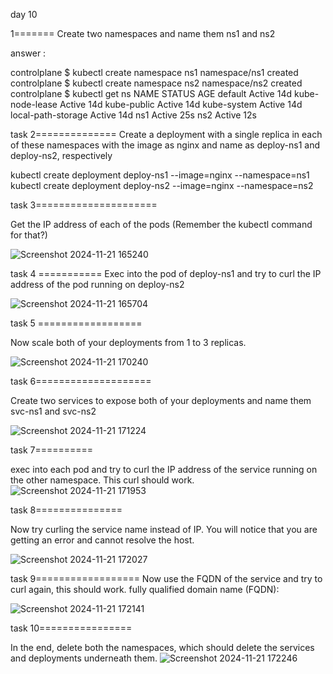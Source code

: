 day 10 

1=======
Create two namespaces and name them ns1 and ns2

 
 answer :
 
controlplane $ kubectl create namespace ns1
namespace/ns1 created
controlplane $ kubectl create namespace ns2
namespace/ns2 created
controlplane $ kubectl get ns
NAME                 STATUS   AGE
default              Active   14d
kube-node-lease      Active   14d
kube-public          Active   14d
kube-system          Active   14d
local-path-storage   Active   14d
ns1                  Active   25s
ns2                  Active   12s


task 2==============
Create a deployment with a single replica in each of these namespaces with the image as nginx and name as deploy-ns1 and deploy-ns2, respectively


kubectl create deployment deploy-ns1 --image=nginx --namespace=ns1
kubectl create deployment deploy-ns2 --image=nginx --namespace=ns2


task 3=====================

Get the IP address of each of the pods (Remember the kubectl command for that?)

![Screenshot 2024-11-21 165240](https://github.com/user-attachments/assets/bf2ffcf8-e247-4e4e-b98a-623d6cd48ad1)


task 4 ===========
Exec into the pod of deploy-ns1 and try to curl the IP address of the pod running on deploy-ns2


![Screenshot 2024-11-21 165704](https://github.com/user-attachments/assets/f9393212-014c-443f-9dfb-c3aabe780269)


task 5 ==================

Now scale both of your deployments from 1 to 3 replicas.

![Screenshot 2024-11-21 170240](https://github.com/user-attachments/assets/1d28bdbb-c5eb-4114-97cb-9a39740ef758)


task 6====================

Create two services to expose both of your deployments and name them svc-ns1 and svc-ns2

![Screenshot 2024-11-21 171224](https://github.com/user-attachments/assets/1ee2303c-16e0-4ca2-a3b1-c4b92f7ca567)




task 7==========

exec into each pod and try to curl the IP address of the service running on the other namespace.
This curl should work.
![Screenshot 2024-11-21 171953](https://github.com/user-attachments/assets/eb807196-5783-49e8-a11b-e557085f78f8)


task 8===============

Now try curling the service name instead of IP. You will notice that you are getting an error and cannot resolve the host.


![Screenshot 2024-11-21 172027](https://github.com/user-attachments/assets/2387608f-edf5-4b10-bf02-e834767794fc)

task 9==================
Now use the FQDN of the service and try to curl again, this should work.
 fully qualified domain name (FQDN):

![Screenshot 2024-11-21 172141](https://github.com/user-attachments/assets/d4763c5a-2cfb-45f3-9029-89896fea38f6)


task 10================

In the end, delete both the namespaces, which should delete the services and deployments underneath them.
![Screenshot 2024-11-21 172246](https://github.com/user-attachments/assets/fa713592-d854-45c7-9e16-7058657df971)




